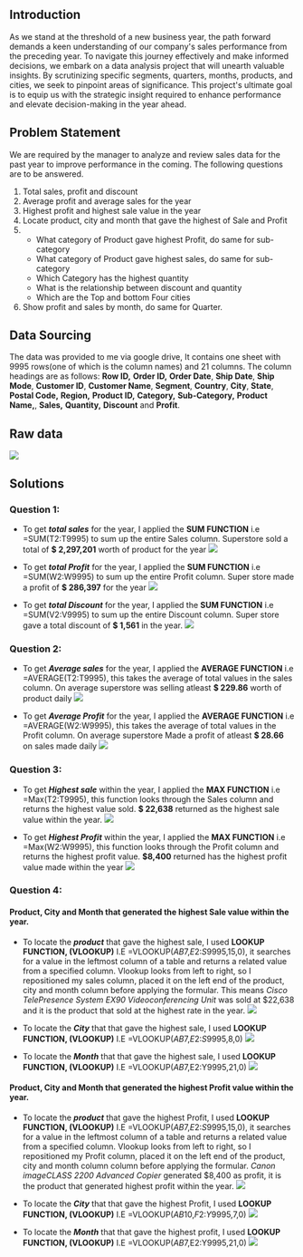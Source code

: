 ## Introduction
As we stand at the threshold of a new business year, the path forward demands a keen understanding of our company's sales performance from the preceding year. To navigate this journey effectively and make informed decisions, we embark on a data analysis project that will unearth valuable insights. By scrutinizing specific segments, quarters, months, products, and cities, we seek to pinpoint areas of significance. This project's ultimate goal is to equip us with the strategic insight required to enhance performance and elevate decision-making in the year ahead.
## Problem Statement
We are required by the manager to analyze and review sales data for the past year to improve 
performance in the coming. The following questions are to be answered.
1.	Total sales, profit and discount
2.	Average profit and average sales for the year
3.	Highest profit and highest sale value in the year
4.	Locate product, city and month that gave the highest of Sale and Profit
5.	- What category of Product gave highest Profit, do same for sub-category
    - What category of Product gave highest sales, do same for sub-category
    - Which Category has the highest quantity
  	- What is the relationship between discount and quantity
    - Which are the Top and bottom Four cities
6.	Show profit and sales by month, do same for Quarter. 

## Data Sourcing
The data was provided to me via google drive, It contains one sheet with 9995 rows(one of which is the column names) and 21 columns. The column headings are as follows: **Row ID,** **Order ID,** **Order Date**, **Ship Date**, **Ship Mode**, **Customer ID**, **Customer Name**, **Segment**, **Country**, **City**, **State**, **Postal Code,** **Region,** **Product ID,** **Category,** **Sub-Category,** **Product Name,**, **Sales,** **Quantity,** **Discount** and **Profit**.
## Raw data
![](https://github.com/AnietieJohnson/Analysis-on-Superstore-sales-data/blob/main/superstore%20Raw%20data.png)
## Solutions
### Question 1:
- To get **_total sales_** for the year, I applied the **SUM FUNCTION** i.e =SUM(T2:T9995) to sum up the entire Sales column.
Superstore sold a total of **$ 2,297,201** worth of product for the year
![](https://github.com/AnietieJohnson/Analysis-on-Superstore-sales-data/blob/main/total%20sales.png)

- To get **_total Profit_** for the year, I applied the **SUM FUNCTION** i.e =SUM(W2:W9995) to sum up the entire Profit column.
Super store made a profit of **$ 286,397** for the year
![](https://github.com/AnietieJohnson/Analysis-on-Superstore-sales-data/blob/main/Total%20profit.png)

- To get **_total Discount_** for the year, I applied the **SUM FUNCTION** i.e =SUM(V2:V9995) to sum up the entire Discount column.
  Super store gave a total discount of **$ 1,561** in the year.
![](https://github.com/AnietieJohnson/Analysis-on-Superstore-sales-data/blob/main/total%20discount.png)
### Question 2:
- To get **_Average sales_** for the year, I applied the **AVERAGE FUNCTION** i.e =AVERAGE(T2:T9995), this takes the average of total values in the sales column.
On average superstore was selling atleast **$ 229.86** worth of product daily
![](https://github.com/AnietieJohnson/Analysis-on-Superstore-sales-data/blob/main/Average%20sales.png)

- To get **_Average Profit_** for the year, I applied the **AVERAGE FUNCTION** i.e =AVERAGE(W2:W9995), this takes the average of total values in the Profit column.
On average superstore Made a profit of atleast **$ 28.66** on sales made daily
![](https://github.com/AnietieJohnson/Analysis-on-Superstore-sales-data/blob/main/Average%20profit.png)
### Question 3:
- To get **_Highest sale_** within the year, I applied the **MAX FUNCTION** i.e =Max(T2:T9995), this function looks through the Sales column and returns the highest value sold. **$ 22,638** returned as the  highest sale value within the year.
![](https://github.com/AnietieJohnson/Analysis-on-Superstore-sales-data/blob/main/Highest%20sales%20value.png)

-  To get **_Highest Profit_** within the year, I applied the **MAX FUNCTION** i.e =Max(W2:W9995), this function looks through the Profit column and returns the highest profit value. **$8,400** returned has the highest profit value made within the year
![](https://github.com/AnietieJohnson/Analysis-on-Superstore-sales-data/blob/main/Highest%20provit%20value.png)
### Question 4:
#### Product, City and Month that generated the highest Sale value within the year.
- To locate the **_product_** that gave the highest sale, I used **LOOKUP FUNCTION, (VLOOKUP)** I.E =VLOOKUP($AB$7,$E$2:$S$9995,15,0), it searches for a value in the leftmost column of a table and returns a related value from a specified column. 
Vlookup looks from left to right, so I repositioned my sales column, placed it on the left end of the product, city and month column before applying the formular. This means _Cisco TelePresence System EX90 Videoconferencing Unit_ was sold at $22,638 and it is the product that sold at the highest rate in the year.
![](https://github.com/AnietieJohnson/Analysis-on-Superstore-sales-data/blob/main/Product%20that%20generated%20highest%20sale%20value.png)

- To locate the **_City_** that that gave the highest sale, I used **LOOKUP FUNCTION, (VLOOKUP)** I.E =VLOOKUP($AB$7,$E$2:$S$9995,8,0)
![](https://github.com/AnietieJohnson/Analysis-on-Superstore-sales-data/blob/main/City%20that%20generated%20the%20highest%20sale%20value.png)

- To locate the **_Month_** that that gave the highest sale, I used **LOOKUP FUNCTION, (VLOOKUP)** I.E =VLOOKUP($AB$7,E2:Y9995,21,0)
![](https://github.com/AnietieJohnson/Analysis-on-Superstore-sales-data/blob/main/Month%20with%20the%20highest%20sale%20value.png)

#### Product, City and Month that generated the highest Profit value within the year.
- To locate the **_product_** that gave the highest Profit, I used **LOOKUP FUNCTION, (VLOOKUP)** I.E =VLOOKUP($AB$7,$E$2:$S$9995,15,0), it searches for a value in the leftmost column of a table and returns a related value from a specified column. 
Vlookup looks from left to right, so I repositioned my Profit column, placed it on the left end of the product, city and month column column before applying the formular. _Canon imageCLASS 2200 Advanced Copier_ generated  $8,400 as profit, it is the product that generated highest profit within the year.
![](https://github.com/AnietieJohnson/Analysis-on-Superstore-sales-data/blob/main/Product%20That%20generated%20the%20highest%20profit%20Value.png)

- To locate the **_City_** that that gave the highest Profit, I used **LOOKUP FUNCTION, (VLOOKUP)** I.E =VLOOKUP($AB$10,$F$2:$Y$9995,7,0)
![](https://github.com/AnietieJohnson/Analysis-on-Superstore-sales-data/blob/main/City%20with%20the%20Highest%20profit%20value.png)

- To locate the **_Month_** that that gave the highest profit, I used **LOOKUP FUNCTION, (VLOOKUP)** I.E =VLOOKUP($AB$7,E2:Y9995,21,0)
![](https://github.com/AnietieJohnson/Analysis-on-Superstore-sales-data/blob/main/month%20of%20the%20highest%20profit%20value.png)
